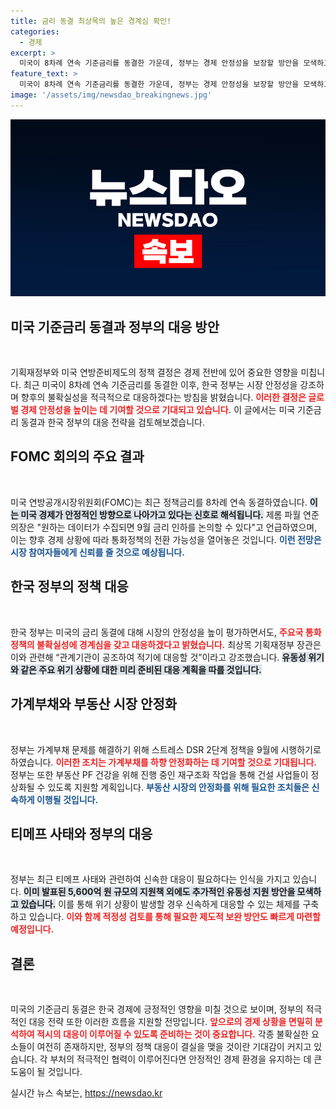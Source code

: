 ```yaml
---
title: 금리 동결 최상목의 높은 경계심 확인!
categories:
  - 경제
excerpt: >
  미국이 8차례 연속 기준금리를 동결한 가운데, 정부는 경제 안정성을 보장할 방안을 모색하고 있습니다. 제롬 파월 의장의 금리 인하 가능성 언급이 시장에 미칠 영향은? 불확실한 글로벌 통화정책 속, 우리나라의 대응 전략을 살펴봅니다.
feature_text: >
  미국이 8차례 연속 기준금리를 동결한 가운데, 정부는 경제 안정성을 보장할 방안을 모색하고 있습니다. 제롬 파월 의장의 금리 인하 가능성 언급이 시장에 미칠 영향은? 불확실한 글로벌 통화정책 속, 우리나라의 대응 전략을 살펴봅니다.
image: '/assets/img/newsdao_breakingnews.jpg'
---
```


<p><img src="/assets/img/newsdao_breakingnews.jpg" alt="cryptoinkorea 속보" /></p>

<h2 data-ke-size="size26">미국 기준금리 동결과 정부의 대응 방안</h2>

<p data-ke-size="size16">&nbsp;</p>

<p>기획재정부와 미국 연방준비제도의 정책 결정은 경제 전반에 있어 중요한 영향을 미칩니다. 최근 미국이 8차례 연속 기준금리를 동결한 이후, 한국 정부는 시장 안정성을 강조하며 향후의 불확실성을 적극적으로 대응하겠다는 방침을 밝혔습니다. <b><span style="color: #ee2323;">이러한 결정은 글로벌 경제 안정성을 높이는 데 기여할 것으로 기대되고 있습니다.</span></b> 이 글에서는 미국 기준금리 동결과 한국 정부의 대응 전략을 검토해보겠습니다.</p>

<h2 data-ke-size="size26">FOMC 회의의 주요 결과</h2>

<p data-ke-size="size16">&nbsp;</p>

<p>미국 연방공개시장위원회(FOMC)는 최근 정책금리를 8차례 연속 동결하였습니다. <b><span style="background-color: #21538527;">이는 미국 경제가 안정적인 방향으로 나아가고 있다는 신호로 해석됩니다.</span></b> 제롬 파월 연준 의장은 "원하는 데이터가 수집되면 9월 금리 인하를 논의할 수 있다"고 언급하였으며, 이는 향후 경제 상황에 따라 통화정책의 전환 가능성을 열어놓은 것입니다. <b><span style="color: #1a5490;">이런 전망은 시장 참여자들에게 신뢰를 줄 것으로 예상됩니다.</span></b></p>

<h2 data-ke-size="size26">한국 정부의 정책 대응</h2>

<p data-ke-size="size16">&nbsp;</p>

<p>한국 정부는 미국의 금리 동결에 대해 시장의 안정성을 높이 평가하면서도, <b><span style="color: #ee2323;">주요국 통화정책의 불확실성에 경계심을 갖고 대응하겠다고 밝혔습니다.</span></b> 최상목 기획재정부 장관은 이와 관련해 “관계기관이 공조하여 적기에 대응할 것”이라고 강조했습니다. <b><span style="background-color: #21538527;">유동성 위기와 같은 주요 위기 상황에 대한 미리 준비된 대응 계획을 따를 것입니다.</span></b> </p>

<h2 data-ke-size="size26">가계부채와 부동산 시장 안정화</h2>

<p data-ke-size="size16">&nbsp;</p>

<p>정부는 가계부채 문제를 해결하기 위해 스트레스 DSR 2단계 정책을 9월에 시행하기로 하였습니다. <b><span style="color: #ee2323;">이러한 조치는 가계부채를 하향 안정화하는 데 기여할 것으로 기대됩니다.</span></b> 정부는 또한 부동산 PF 건강을 위해 진행 중인 재구조화 작업을 통해 건설 사업들이 정상화될 수 있도록 지원할 계획입니다. <b><span style="color: #1a5490;">부동산 시장의 안정화를 위해 필요한 조치들은 신속하게 이행될 것입니다.</span></b></p>

<h2 data-ke-size="size26">티메프 사태와 정부의 대응</h2>

<p data-ke-size="size16">&nbsp;</p>

<p>정부는 최근 티메프 사태와 관련하여 신속한 대응이 필요하다는 인식을 가지고 있습니다. <b><span style="background-color: #21538527;">이미 발표된 5,600억 원 규모의 지원책 외에도 추가적인 유동성 지원 방안을 모색하고 있습니다.</span></b> 이를 통해 위기 상황이 발생할 경우 신속하게 대응할 수 있는 체제를 구축하고 있습니다. <b><span style="color: #ee2323;">이와 함께 적정성 검토를 통해 필요한 제도적 보완 방안도 빠르게 마련할 예정입니다.</span></b></p>

<h2 data-ke-size="size26">결론</h2>

<p data-ke-size="size16">&nbsp;</p>

<p>미국의 기준금리 동결은 한국 경제에 긍정적인 영향을 미칠 것으로 보이며, 정부의 적극적인 대응 전략 또한 이러한 흐름을 지원할 전망입니다. <b><span style="color: #ee2323;">앞으로의 경제 상황을 면밀히 분석하여 적시의 대응이 이루어질 수 있도록 준비하는 것이 중요합니다.</span></b> 각종 불확실한 요소들이 여전히 존재하지만, 정부의 정책 대응이 결실을 맺을 것이란 기대감이 커지고 있습니다. 각 부처의 적극적인 협력이 이루어진다면 안정적인 경제 환경을 유지하는 데 큰 도움이 될 것입니다.</p>
실시간 뉴스 속보는, <a href="https://newsdao.kr" rel="dofollow">https://newsdao.kr</a>


